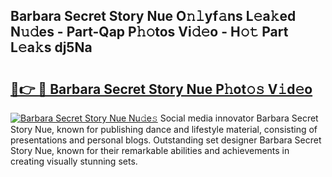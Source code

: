 ## Barbara Secret Story Nue O𝚗𝚕yf𝚊ns L𝚎a𝚔ed N𝚞𝚍es - Part-Qap P𝚑𝚘tos Vi𝚍𝚎o - H𝚘𝚝 Part L𝚎a𝚔s dj5Na

# <h2><a href="http://kfd2wnm.oniu.top/?m=Barbara+Secret+Story+Nue">🔗👉 🔴 Barbara Secret Story Nue P𝚑ot𝚘𝚜 V𝚒d𝚎o</a></h2>

[![Barbara Secret Story Nue Nu𝚍e𝚜](https://i.imgur.com/0qMVB7G.gif)](http://kfd2wnm.oniu.top/?m=Barbara+Secret+Story+Nue)
Social media innovator Barbara Secret Story Nue, known for publishing dance and lifestyle material, consisting of presentations and personal blogs. Outstanding set designer Barbara Secret Story Nue, known for their remarkable abilities and achievements in creating visually stunning sets.  
